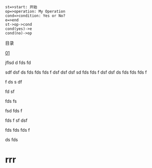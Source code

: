 ```flow
st=>start: 开始
op=>operation: My Operation
cond=>condition: Yes or No?
e=>end
st->op->cond
cond(yes)->e
cond(no)->op
```

目录

[01](#rrr)

jflsd
d
fds
fd

sdf
dsf
ds
fds
fds
fds
f
dsf
dsf
dsf
sd
fds
fds
f
dsf
dsf
ds
fds
fds
fds
f

f
ds
s
df


fd
sf


fds
fs



fsd
fds
f


fds
f
sf
dsf



fds
fds
fds
f


ds
fds

# rrr